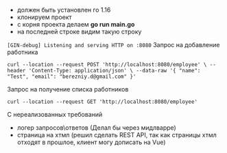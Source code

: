 - должен быть установлен го 1.16
- клонируем проект
- с корня проекта делаем **go run main.go**
- на последней строке видим такую строку

``
[GIN-debug] Listening and serving HTTP on :8080
``
Запрос на добавление работника 

``curl --location --request POST 'http://localhost:8080/employee' \
--header 'Content-Type: application/json' \
--data-raw '{
"name": "Test",
"email": "berezniy.d@gmail.com"
}'``

Запрос на получение списка работников

``curl --location --request GET 'http://localhost:8080/employee'``

C нереализованных требований 
- логер запросов\ответов (Делал бы через мидлварре)
- страница на хтмл (решил сделать REST API, так как страницы хтмл отходят в прошлое, клиент могу дописать на Vue)

